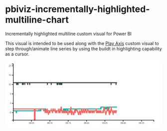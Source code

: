 # pbiviz-incrementally-highlighted-multiline-chart
Incrementally highlighted multiline custom visual for Power BI

This visual is intended to be used along with the [Play Axis](https://github.com/mprozil/PlayAxis) custom visual to step through/animate line series by using the buildt in highlighting capability as a cursor.

![](example.PNG)